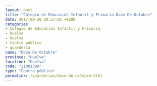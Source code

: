 ```yaml
---
layout: post
title: "Colegio de Educación Infantil y Primaria Doce De Octubre"
date: 2017-09-20 20:57:05 +0200
categories:
- Colegio de Educación Infantil y Primaria
- huelva
- huelva
- Centro público
- guarderia
name: "Doce De Octubre"
province: "Huelva"
location: "Huelva"
code: "21001399"
type: "Centro público"
permalink: /guarderias/doce-de-octubre.html
---
```


